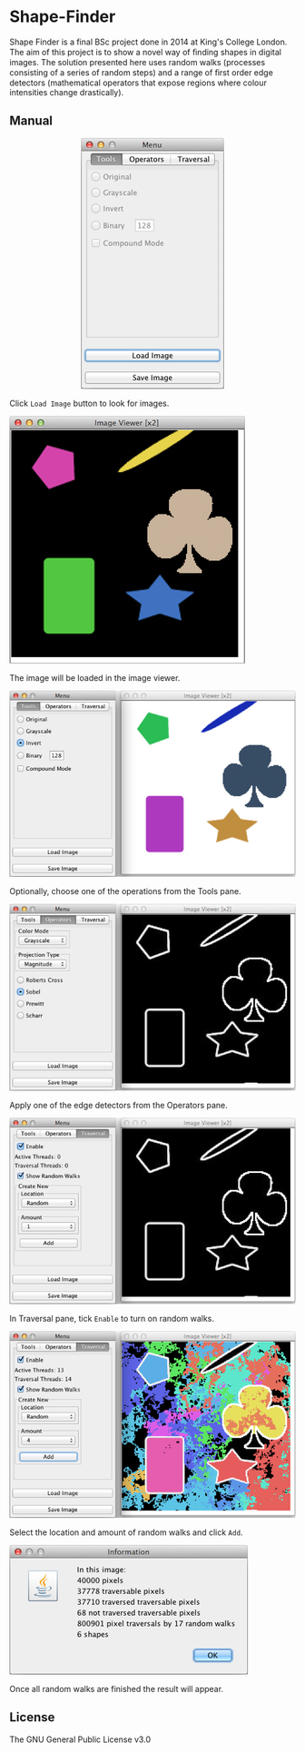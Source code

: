 # Shape-Finder

Shape Finder is a final BSc project done in 2014 at King's College London. The aim of this project is to show a novel way of ﬁnding shapes in digital images. The solution presented here uses random walks (processes consisting of a series of random steps) and a range of ﬁrst order edge detectors (mathematical operators that expose regions where colour intensities change drastically).

## Manual

<p align="center"><img src="https://raw.githubusercontent.com/michaelpiskozub/Shape-Finder/master/screenshots/1_LoadImage.png" alt="Load Image"/></p>

Click `Load Image` button to look for images.

![Image Viewer](https://raw.githubusercontent.com/michaelpiskozub/Shape-Finder/master/screenshots/2_ImageViewer.png)

The image will be loaded in the image viewer.

![Apply Operation](https://raw.githubusercontent.com/michaelpiskozub/Shape-Finder/master/screenshots/3_ApplyOperation.png)

Optionally, choose one of the operations from the Tools pane.

![Apply Edge Detector](https://raw.githubusercontent.com/michaelpiskozub/Shape-Finder/master/screenshots/4_ApplyEdgeDetector.png)

Apply one of the edge detectors from the Operators pane.

![Enable Traversal](https://raw.githubusercontent.com/michaelpiskozub/Shape-Finder/master/screenshots/5_EnableTraversal.png)

In Traversal pane, tick `Enable` to turn on random walks.

![Add Random Walks](https://raw.githubusercontent.com/michaelpiskozub/Shape-Finder/master/screenshots/6_AddRandomWalks.png)

Select the location and amount of random walks and click `Add`.

![Result](https://raw.githubusercontent.com/michaelpiskozub/Shape-Finder/master/screenshots/7_GetResult.png)

Once all random walks are finished the result will appear.

## License

The GNU General Public License v3.0